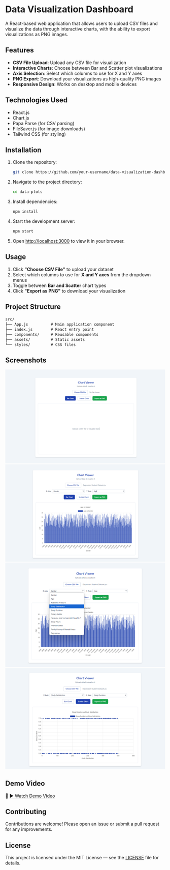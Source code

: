 # Data Visualization Dashboard

A React-based web application that allows users to upload CSV files and visualize the data through interactive charts, with the ability to export visualizations as PNG images.

## Features

- **CSV File Upload**: Upload any CSV file for visualization
- **Interactive Charts**: Choose between Bar and Scatter plot visualizations
- **Axis Selection**: Select which columns to use for X and Y axes
- **PNG Export**: Download your visualizations as high-quality PNG images
- **Responsive Design**: Works on desktop and mobile devices

## Technologies Used

- React.js
- Chart.js
- Papa Parse (for CSV parsing)
- FileSaver.js (for image downloads)
- Tailwind CSS (for styling)

## Installation

1. Clone the repository:

   ```bash
   git clone https://github.com/your-username/data-visualization-dashboard.git
   ```

2. Navigate to the project directory:

   ```bash
   cd data-plots
   ```

3. Install dependencies:

   ```bash
   npm install
   ```

4. Start the development server:

   ```bash
   npm start
   ```

5. Open [http://localhost:3000](http://localhost:3000) to view it in your browser.

## Usage

1. Click **"Choose CSV File"** to upload your dataset
2. Select which columns to use for **X and Y axes** from the dropdown menus
3. Toggle between **Bar and Scatter** chart types
4. Click **"Export as PNG"** to download your visualization

## Project Structure

```
src/
├── App.js          # Main application component
├── index.js        # React entry point
├── components/     # Reusable components
├── assets/         # Static assets
└── styles/         # CSS files
```

## Screenshots

![Image 1](https://github.com/Pynthamil/PLOT-REACT/blob/1e10aaa63c9e82ce7b0df40fb89b993deaf84b8c/public/assets/img1.png)
![Image 2](https://github.com/Pynthamil/PLOT-REACT/blob/1e10aaa63c9e82ce7b0df40fb89b993deaf84b8c/public/assets/img2.png)
![Image 3](https://github.com/Pynthamil/PLOT-REACT/blob/1e10aaa63c9e82ce7b0df40fb89b993deaf84b8c/public/assets/img3.png)
![Image 4](https://github.com/Pynthamil/PLOT-REACT/blob/1e10aaa63c9e82ce7b0df40fb89b993deaf84b8c/public/assets/img4.png)

## Demo Video

🎥 [▶ Watch Demo Video](https://drive.google.com/file/d/1lBJ5XA5iDGRLSUMs46IUTiT0tGRuSObA/view?usp=drive_link)

## Contributing

Contributions are welcome! Please open an issue or submit a pull request for any improvements.

## License

This project is licensed under the MIT License — see the [LICENSE](LICENSE) file for details.
